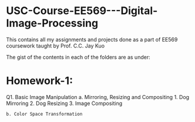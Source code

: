 # USC-Course-EE569---Digital-Image-Processing

This contains all my assignments and projects done as a part of EE569 coursework taught by Prof. C.C. Jay Kuo

The gist of the contents in each of the folders are as under:

**Homework-1:**
=
Q1. Basic Image Manipulation
    a. Mirroring, Resizing and Compositing
        1. Dog Mirroring
        2. Dog Resizing
        3. Image Compositing
        
    b. Color Space Transformation
